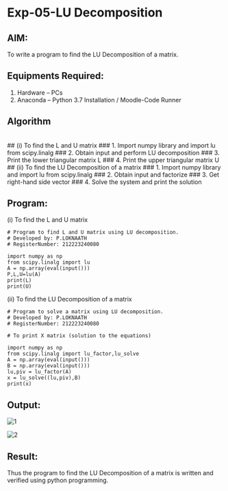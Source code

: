 # Exp-05-LU Decomposition 

## AIM:
To write a program to find the LU Decomposition of a matrix.

## Equipments Required:
1. Hardware – PCs
2. Anaconda – Python 3.7 Installation / Moodle-Code Runner

## Algorithm
</br>
## (i) To find the L and U matrix
### 1. Import numpy library and import lu from scipy.linalg
### 2. Obtain input and perform LU decomposition
### 3. Print the lower triangular matrix L
### 4. Print the upper triangular matrix U
</br>
## (ii) To find the LU Decomposition of a matrix
### 1. Import numpy library and import lu from scipy.linalg
### 2. Obtain input and factorize
### 3. Get right-hand side vector
### 4. Solve the system and print the solution

## Program:
(i) To find the L and U matrix
```
# Program to find L and U matrix using LU decomposition.
# Developed by: P.LOKNAATH
# RegisterNumber: 212223240080

import numpy as np
from scipy.linalg import lu
A = np.array(eval(input()))
P,L,U=lu(A)
print(L)
print(U)
```
(ii) To find the LU Decomposition of a matrix
```
# Program to solve a matrix using LU decomposition.
# Developed by: P.LOKNAATH
# RegisterNumber: 212223240080

# To print X matrix (solution to the equations)

import numpy as np
from scipy.linalg import lu_factor,lu_solve
A = np.array(eval(input()))
B = np.array(eval(input()))
lu,piv = lu_factor(A)
x = lu_solve((lu,piv),B)
print(x)

```

## Output:
![1](https://github.com/AkilaMohan/LU-Decomposition/assets/145742558/7baddcf2-864c-49b3-96e0-c67866ec8c26)

![2](https://github.com/AkilaMohan/LU-Decomposition/assets/145742558/a6fedb7a-6284-4852-8a13-a49f1e62b20f)



## Result:
Thus the program to find the LU Decomposition of a matrix is written and verified using python programming.

